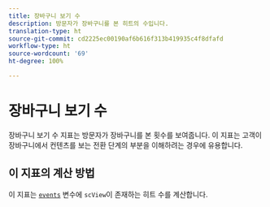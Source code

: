 ```yaml
---
title: 장바구니 보기 수
description: 방문자가 장바구니를 본 히트의 수입니다.
translation-type: ht
source-git-commit: cd2225ec00190af6b616f313b419935c4f8dfafd
workflow-type: ht
source-wordcount: '69'
ht-degree: 100%

---
```



# 장바구니 보기 수

장바구니 보기 수 지표는 방문자가 장바구니를 본 횟수를 보여줍니다. 이 지표는 고객이 장바구니에서 컨텐츠를 보는 전환 단계의 부분을 이해하려는 경우에 유용합니다.

## 이 지표의 계산 방법

이 지표는 [`events`](/help/implement/vars/page-vars/events/events-overview.md) 변수에 `scView`이 존재하는 히트 수를 계산합니다.
